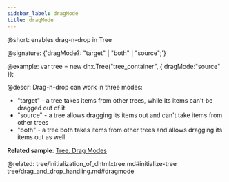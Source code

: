 ```yaml
---
sidebar_label: dragMode
title: dragMode
---          
```


@short: enables drag-n-drop in Tree

@signature: {'dragMode?: "target" | "both" | "source";'}

@example: 
var tree = new dhx.Tree("tree_container", { 
    dragMode:"source"
});


@descr: 
Drag-n-drop can work in three modes: 

- "target" - a tree takes items from other trees, while its items can't be dragged out of it
- "source" - a tree allows dragging its items out and can't take items from other trees
- "both" - a tree both takes items from other trees and allows dragging its items out as well

**Related sample**: [Tree. Drag Modes](https://snippet.dhtmlx.com/7idtw7i4)

@related: tree/initialization_of_dhtmlxtree.md#initialize-tree
tree/drag_and_drop_handling.md#dragmode
